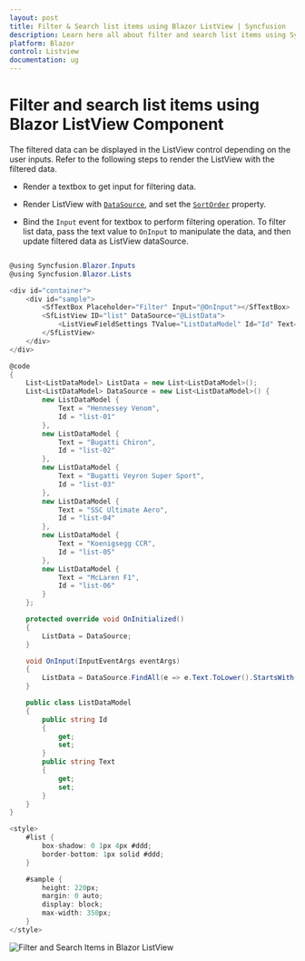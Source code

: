 ```yaml
---
layout: post
title: Filter & Search list items using Blazor ListView | Syncfusion
description: Learn here all about filter and search list items using Syncfusion Blazor ListView component and more.
platform: Blazor
control: Listview
documentation: ug
---
```


# Filter and search list items using Blazor ListView Component

The filtered data can be displayed in the ListView control depending on the user inputs. Refer to the following steps to render the ListView with the filtered data.

* Render a textbox to get input for filtering data.

* Render ListView with [`DataSource`](https://help.syncfusion.com/cr/blazor/Syncfusion.Blazor.Lists.SfListView-1.html#Syncfusion_Blazor_Lists_SfListView_1_DataSource), and set the [`SortOrder`](https://help.syncfusion.com/cr/blazor/Syncfusion.Blazor.Lists.SfListView-1.html#Syncfusion_Blazor_Lists_SfListView_1_SortOrder) property.

* Bind the `Input` event for textbox to perform filtering operation. To filter list data, pass the text value to `OnInput` to manipulate the data, and then update filtered data as ListView dataSource.

```csharp

@using Syncfusion.Blazor.Inputs
@using Syncfusion.Blazor.Lists

<div id="container">
    <div id="sample">
        <SfTextBox Placeholder="Filter" Input="@OnInput"></SfTextBox>
        <SfListView ID="list" DataSource="@ListData">
            <ListViewFieldSettings TValue="ListDataModel" Id="Id" Text="Text"></ListViewFieldSettings>
        </SfListView>
    </div>
</div>

@code
{
    List<ListDataModel> ListData = new List<ListDataModel>();
    List<ListDataModel> DataSource = new List<ListDataModel>() {
        new ListDataModel {
            Text = "Hennessey Venom",
            Id = "list-01"
        },
        new ListDataModel {
            Text = "Bugatti Chiron",
            Id = "list-02"
        },
        new ListDataModel {
            Text = "Bugatti Veyron Super Sport",
            Id = "list-03"
        },
        new ListDataModel {
            Text = "SSC Ultimate Aero",
            Id = "list-04"
        },
        new ListDataModel {
            Text = "Koenigsegg CCR",
            Id = "list-05"
        },
        new ListDataModel {
            Text = "McLaren F1",
            Id = "list-06"
        }
    };

    protected override void OnInitialized()
    {
        ListData = DataSource;
    }

    void OnInput(InputEventArgs eventArgs)
    {
        ListData = DataSource.FindAll(e => e.Text.ToLower().StartsWith(eventArgs.Value));
    }

    public class ListDataModel
    {
        public string Id
        {
            get;
            set;
        }
        public string Text
        {
            get;
            set;
        }
    }
}

<style>
    #list {
        box-shadow: 0 1px 4px #ddd;
        border-bottom: 1px solid #ddd;
    }

    #sample {
        height: 220px;
        margin: 0 auto;
        display: block;
        max-width: 350px;
    }
</style>

```

![Filter and Search Items in Blazor ListView](../images/list/blazor-listview-filter-and-search-items.png)
